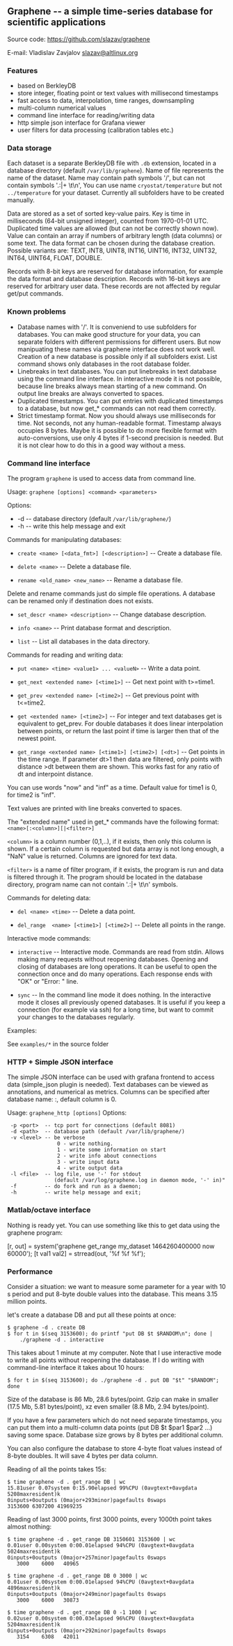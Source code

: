 ## Graphene -- a simple time-series database for scientific applications

Source code: https://github.com/slazav/graphene

E-mail: Vladislav Zavjalov <slazav@altlinux.org>

### Features

- based on BerkleyDB
- store integer, floating point or text values with millisecond timestamps
- fast access to data, interpolation, time ranges, downsampling
- multi-column numerical values
- command line interface for reading/writing data
- http simple json interface for Grafana viewer
- user filters for data processing (calibration tables etc.)

### Data storage

Each dataset is a separate BerkleyDB file with `.db` extension, located in
a database directory (default `/var/lib/graphene`). Name of file represents
the name of the dataset. Name may contain path symbols '/', but can not
contain symbols '.:|+ \t\n', You can use name `cryostat/temperature` but
not `../temperature` for your dataset. Currently all subfolders have to
be created manually.

Data are stored as a set of sorted key-value pairs. Key is time in
milliseconds (64-bit unsigned integer), counted from 1970-01-01 UTC.
Duplicated time values are allowed (but can not be correctly shown now).
Value can contain an array if numbers of arbitrary length (data columns)
or some text. The data format can be chosen during the database
creation. Possible variants are: TEXT, INT8, UINT8, INT16, UINT16,
INT32, UINT32, INT64, UINT64, FLOAT, DOUBLE.

Records with 8-bit keys are reserved for database information, for
example the data format and database description. Records with 16-bit
keys are reserved for arbitrary user data. These records are not
affected by regular get/put commands.

### Known problems

- Database names with '/'. It is conveniend to use subfolders for databases.
You can make good structure for your data, you can separate folders with
different permissions for different users. But now manipuating these
names via graphene interface does not work well. Creation of a new database
is possible only if all subfolders exist. List command shows only databases in
the root database folder.
- Linebreaks in text databases. You can put linebreaks in text database using
the command line interface. In interactive mode it is not possible, because
line breaks always mean starting of a new command. On output line breaks are
always converted to spaces.
- Duplicated timestamps. You can put entries with duplicated timestamps to a
database, but now get_* commands can not read them correctly.
- Strict timestamp format. Now you should always use milliseconds for time.
Not seconds, not any human-readable format. Timestamp always occupies 8 bytes.
Maybe it is possible to do more flexible format with auto-conversions,
use only 4 bytes if 1-second precision is needed. But it is not clear how
to do this in a good way without a mess.

### Command line interface

The program `graphene` is used to access data from command line.

Usage: `graphene [options] <command> <parameters>`

Options:
- -d <path> -- database directory (default `/var/lib/graphene/`)
- -h        -- write this help message and exit

Commands for manipulating databases:

- `create <name> [<data_fmt>] [<description>]` -- Create a database file.

- `delete <name>` -- Delete a database file.

- `rename <old_name> <new_name>` -- Rename a database file.

Delete and rename commands just do simple file operations.
A database can be renamed only if destination does not exists.

- `set_descr <name> <description>` -- Change database description.

- `info <name>` -- Print database format and description.

- `list` -- List all databases in the data directory.


Commands for reading and writing data:

- `put <name> <time> <value1> ... <valueN>` -- Write a data point.

- `get_next <extended name> [<time1>]` -- Get next point with t>=time1.

- `get_prev <extended name> [<time2>]` -- Get previous point with t<=time2.

- `get <extended name> [<time2>]` -- For integer and text databases
  get is equivalent to get_prev. For double databases it does linear
  interpolation between points, or return the last point if time is
  larger then that of the newest point.

- `get_range <extended name> [<time1>] [<time2>] [<dt>]` -- Get
  points in the time range. If parameter dt>1 then data are filtered,
  only points with distance >dt between them are shown. This works fast
  for any ratio of dt and interpoint distance.

You can use words "now" and "inf" as a time.
Default value for time1 is 0, for time2 is "inf".

Text values are printed with line breaks converted to spaces.

The "extended name" used in get_* commands have the following format:
`<name>[:<column>][|<filter>]`

`<column>` is a column number (0,1,..), if it exists, then only this
column is shown. If a certain column is requested but data array is not
long enough, a "NaN" value is returned. Columns are ignored for text data.

`<filter>` is a name of filter program, if it exists, the program is run and
data is filtered through it. The program should be located in the
database directory, program name can not contain '.:|+ \t\n' symbols.

Commands for deleting data:

- `del <name> <time>` -- Delete a data point.

- `del_range  <name> [<time1>] [<time2>]` -- Delete all points in the range.

Interactive mode commands:

- `interactive` -- Interactive mode. Commands are read from stdin.
Allows making many requests without reopening databases. Opening and closing of
databases are long operations. It can be useful to open the connection once
and do many operations. Each response ends with "OK" or "Error: <message>"
line.

- `sync` -- In the command line mode it does nothing. In the
interactive mode it closes all previously opened databases. It is useful
if you keep a connection (for example via ssh) for a long time, but want
to commit your changes to the databases regularly.


Examples:

See `examples/*` in the source folder


### HTTP + Simple JSON interface

The simple JSON interface can be used with grafana frontend to access
data (simple_json plugin is needed). Text databases can be viewed as
annotations, and numerical as metrics. Columns can be specified after
database name: <name>:<column>, default column is 0.

Usage: `graphene_http [options]`
Options:
```
 -p <port>  -- tcp port for connections (default 8081)
 -d <path>  -- database path (default /var/lib/graphene/)
 -v <level> -- be verbose
                0 - write nothing.
                1 - write some information on start
                2 - write info about connections
                3 - write input data
                4 - write output data
 -l <file>  -- log file, use '-' for stdout
               (default /var/log/graphene.log in daemon mode, '-' in)"
 -f         -- do fork and run as a daemon;
 -h         -- write help message and exit;
```

###  Matlab/octave interface

Nothing is ready yet. You can use something like this to get data using the
graphene program:

  [r, out] = system('graphene get_range my_dataset 1464260400000 now 60000');
  [t val1 val2] = strread(out, '%f %f %f');


###  Performance

Consider a situation: we want to measure some parameter for a year with
10 s period and put 8-byte double values into the database. This means 3.15
million points.

let's create a database DB and put all these points at once:
```
$ graphene -d . create DB
$ for t in $(seq 3153600); do printf "put DB $t $RANDOM\n"; done |
    ./graphene -d . interactive
```

This takes about 1 minute at my computer. Note that I use interactive
mode to write all points without reopening the database. If I do writing
with command-line interface it takes about 10 hours:
```
$ for t in $(seq 3153600); do ./graphene -d . put DB "$t" "$RANDOM"; done
```

Size of the database is 86 Mb, 28.6 bytes/point. Gzip can make in
smaller (17.5 Mb, 5.81 bytes/point), xz even smaller (8.8 Mb, 2.94
bytes/point).

If you have a few parameters which do not need separate timestamps, you
can put them into a multi-column data points (put DB $t $par1 $par2 ...)
saving some space. Database size grows by 8 bytes per additional column.

You can also configure the database to store 4-byte float values instead
of 8-byte doubles. It will save 4 bytes per data column.

Reading of all the points takes 15s:

```
$ time graphene -d . get_range DB | wc
15.81user 0.07system 0:15.90elapsed 99%CPU (0avgtext+0avgdata 5208maxresident)k
0inputs+0outputs (0major+293minor)pagefaults 0swaps
3153600 6307200 41969235
```

Reading of last 3000 points, first 3000 points, every 1000th point takes
almost nothing:

```
$ time graphene -d . get_range DB 3150601 3153600 | wc
0.01user 0.00system 0:00.01elapsed 94%CPU (0avgtext+0avgdata 5024maxresident)k
0inputs+0outputs (0major+257minor)pagefaults 0swaps
   3000    6000   40965
```

```
$ time graphene -d . get_range DB 0 3000 | wc
0.01user 0.00system 0:00.01elapsed 94%CPU (0avgtext+0avgdata 4896maxresident)k
0inputs+0outputs (0major+249minor)pagefaults 0swaps
   3000    6000   30873
```

```
$ time graphene -d . get_range DB 0 -1 1000 | wc
0.02user 0.00system 0:00.03elapsed 96%CPU (0avgtext+0avgdata 5204maxresident)k
0inputs+0outputs (0major+292minor)pagefaults 0swaps
   3154    6308   42011
```
